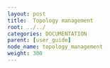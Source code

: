```yaml
---
layout: post
title:  Topology management
root: ../../
categories: DOCUMENTATION
parent: [user_guide]
node_name: topology_management
weight: 300
---
```

